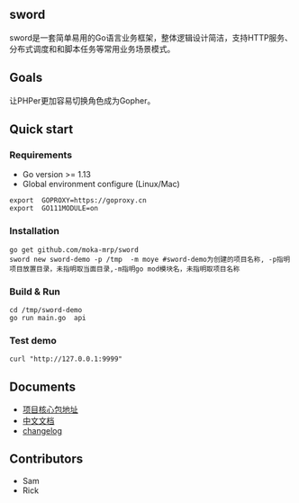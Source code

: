 ## sword
sword是一套简单易用的Go语言业务框架，整体逻辑设计简洁，支持HTTP服务、分布式调度和和脚本任务等常用业务场景模式。

## Goals
让PHPer更加容易切换角色成为Gopher。




## Quick start

### Requirements
- Go version >= 1.13
- Global environment configure (Linux/Mac)  

```
export  GOPROXY=https://goproxy.cn
export  GO111MODULE=on
```

### Installation
```shell
go get github.com/moka-mrp/sword
sword new sword-demo -p /tmp  -m moye #sword-demo为创建的项目名称, -p指明项目放置目录，未指明取当面目录,-m指明go mod模块名，未指明取项目名称
```

### Build & Run
```shell
cd /tmp/sword-demo
go run main.go  api
```

### Test demo
```
curl "http://127.0.0.1:9999"
```

## Documents

- [项目核心包地址](https://github.com/moka-mrp/sword-core)
- [中文文档](https://github.com/moka-mrp/sword-core/wiki)
- [changelog](https://github.com/moka-mrp/sword-core/blob/master/CHANGELOG.md)

## Contributors

- Sam 
- Rick



